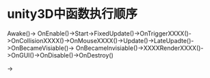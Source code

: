 # unity3D中函数执行顺序
Awake()$\rightarrow$ OnEnable()->Start->FixedUpdate()->OnTriggerXXXX()->OnCollisionXXXX()->OnMouseXXXX()->Update()->LateUpadte()->OnBecameVisiable()->
OnBecameInvisiable()->XXXXRenderXXXX()->OnGUI()->OnDisable()->OnDestroy()

$\longrightarrow$
